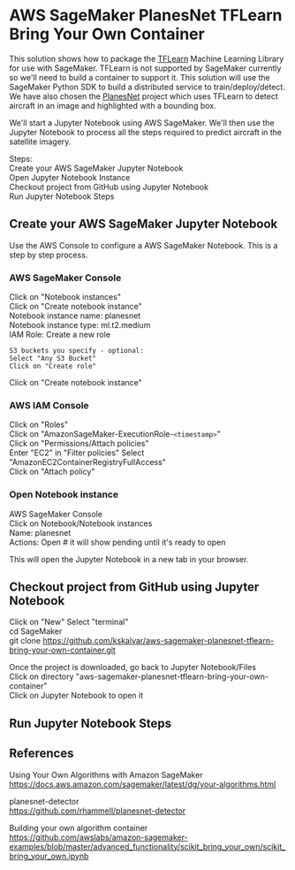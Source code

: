 # AWS SageMaker PlanesNet TFLearn Bring Your Own Container

This solution shows how to package the [TFLearn][tfl] Machine Learning Library for use with SageMaker. TFLearn is not supported by SageMaker currently so we'll need to build a container to support it.  This solution will use the SageMaker Python SDK to build a distributed service to train/deploy/detect.  We have also chosen the [PlanesNet][planesnet] project which uses TFLearn to detect aircraft in an image and highlighted with a bounding box.

We'll start a Jupyter Notebook using AWS SageMaker.  We'll then use the Jupyter Notebook to process all the steps required to predict aircraft in the satellite imagery.

Steps:  
Create your AWS SageMaker Jupyter Notebook  
Open Jupyter Notebook Instance  
Checkout project from GitHub using Jupyter Notebook  
Run Jupyter Notebook Steps  

## Create your AWS SageMaker Jupyter Notebook
Use the AWS Console to configure a AWS SageMaker Notebook.  This is a step by step process.

### AWS SageMaker Console
Click on "Notebook instances"  
Click on "Create notebook instance"  
Notebook instance name: planesnet  
Notebook instance type: ml.t2.medium   
IAM Role: Create a new role  
```
S3 buckets you specify - optional:
Select "Any S3 Bucket"
Click on "Create role"
```
Click on "Create notebook instance"

### AWS IAM Console
Click on "Roles"    
Click on "AmazonSageMaker-ExecutionRole-```<timestamp>```"  
Click on "Permissions/Attach policies"  
Enter "EC2" in "Filter policies"
Select "AmazonEC2ContainerRegistryFullAccess"  
Click on "Attach policy"  

### Open Notebook instance
AWS SageMaker Console  
Click on Notebook/Notebook instances  
Name: planesnet  
Actions: Open  # it will show pending until it's ready to open

This will open the Jupyter Notebook in a new tab in your browser.

## Checkout project from GitHub using Jupyter Notebook
Click on "New" 
Select "terminal"  
cd SageMaker  
git clone https://github.com/kskalvar/aws-sagemaker-planesnet-tflearn-bring-your-own-container.git

Once the project is downloaded, go back to Jupyter Notebook/Files  
Click on directory "aws-sagemaker-planesnet-tflearn-bring-your-own-container"  
Click on Jupyter Notebook to open it

## Run Jupyter Notebook Steps

## References

Using Your Own Algorithms with Amazon SageMaker  
https://docs.aws.amazon.com/sagemaker/latest/dg/your-algorithms.html

planesnet-detector  
https://github.com/rhammell/planesnet-detector

Building your own algorithm container  
https://github.com/awslabs/amazon-sagemaker-examples/blob/master/advanced_functionality/scikit_bring_your_own/scikit_bring_your_own.ipynb

[tfl]: http://tflearn.org/
[planesnet]: https://github.com/rhammell/planesnet-detector
